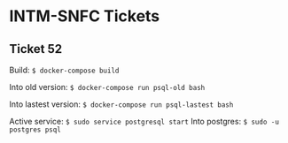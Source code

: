 # INTM-SNFC Tickets

## Ticket 52

Build: ```$ docker-compose build```

Into old version: ```$ docker-compose run psql-old bash```

Into lastest version: ```$ docker-compose run psql-lastest bash```

Active service: ```$ sudo service postgresql start```
Into postgres: ```$ sudo -u postgres psql```
